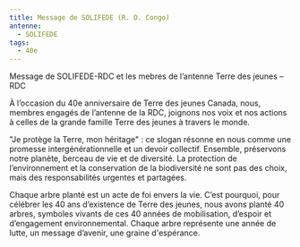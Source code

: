 ```yaml
---
title: Message de SOLIFEDE (R. D. Congo)
antenne:
  - SOLIFEDE
tags:
  - 40e
---
```

Message de SOLIFEDE-RDC et les mebres de l’antenne Terre des jeunes – RDC

À l’occasion du 40e anniversaire de Terre des jeunes Canada, nous, membres engagés de l’antenne de la RDC, joignons nos voix et nos actions à celles de la grande famille Terre des jeunes à travers le monde.

"Je protège la Terre, mon héritage" : ce slogan résonne en nous comme une promesse intergénérationnelle et un devoir collectif. Ensemble, préservons notre planète, berceau de vie et de diversité. La protection de l’environnement et la conservation de la biodiversité ne sont pas des choix, mais des responsabilités urgentes et partagées.

Chaque arbre planté est un acte de foi envers la vie. C’est pourquoi, pour célébrer les 40 ans d’existence de Terre des jeunes, nous avons planté 40 arbres, symboles vivants de ces 40 années de mobilisation, d’espoir et d’engagement environnemental. Chaque arbre représente une année de lutte, un message d’avenir, une graine d'espérance.
